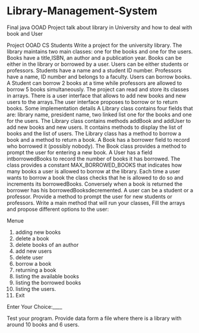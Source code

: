 # Library-Management-System
Final java OOAD Project talk about library in University and how to deal with book and User


Project OOAD
 CS Students
Write a project for the university library. The library maintains two main classes: one for the books and one for the users. Books have a title,ISBN,  an author and a publication year. Books can be either in the library or borrowed by a user.
Users can be either students or professors. Students have a name and a student ID number. Professors have a name, ID number and belongs to a faculty. Users can borrow books. A Student can borrow 2 books at a time while professors are allowed to borrow 5 books simultaneously.
The project can read and store its classes in arrays.
There is a user interface that allows to add new books and new users to the arrays.The user interface proposes to borrow or to return books.
Some implementation details
A Library class contains four fields that are: library name, president name, two linked list one for the books and one for the users. The Library class contains methods addBook and addUser to add new books and new users. It contains methods to display the list of books and the list of users. The Library class has a method to borrow a book and a method to return a book.
A Book has a borrower field to record who borrowed it (possibly nobody). The Book class provides a method to prompt the user for entering a new book.
A User has a field intborrowedBooks to record the number of books it has borrowed. The class provides a constant MAX_BORROWED_BOOKS that indicates how many books a user is allowed to borrow at the library. Each time a user wants to borrow a book the class checks that he is allowed to do so and increments its borrowedBooks. Conversely when a book is returned the borrower has his borrowedBooksdecremented.
A user can be a student or a professor. Provide a method to prompt the user for new students or professors.
Write a main method that will run your classes, Fill the arrays and propose different options to the user: 


Menue
1.	adding new books
2.	delete a book
3.	delete books of an author
4.	add new users
5.	delete user
6.	borrow a book
7.	returning a book
8.	listing the available books
9.	listing the borrowed books
 10.	listing the users.
 11.	Exit

Enter Your Choice:____

Test your program. Provide data form a file where there is a library with around 10 books and 6 users.
